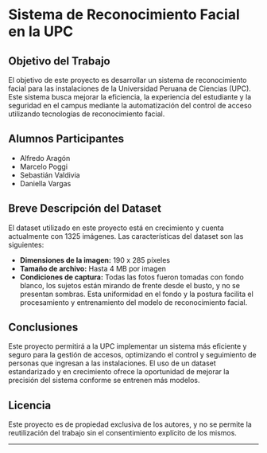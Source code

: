 # Sistema de Reconocimiento Facial en la UPC

## Objetivo del Trabajo

El objetivo de este proyecto es desarrollar un sistema de reconocimiento facial para las instalaciones de la Universidad Peruana de Ciencias (UPC). Este sistema busca mejorar la eficiencia, la experiencia del estudiante y la seguridad en el campus mediante la automatización del control de acceso utilizando tecnologías de reconocimiento facial.

## Alumnos Participantes

- Alfredo Aragón  
- Marcelo Poggi  
- Sebastián Valdivia  
- Daniella Vargas  

## Breve Descripción del Dataset

El dataset utilizado en este proyecto está en crecimiento y cuenta actualmente con 1325 imágenes. Las características del dataset son las siguientes:

- **Dimensiones de la imagen:** 190 x 285 píxeles  
- **Tamaño de archivo:** Hasta 4 MB por imagen  
- **Condiciones de captura:** Todas las fotos fueron tomadas con fondo blanco, los sujetos están mirando de frente desde el busto, y no se presentan sombras. Esta uniformidad en el fondo y la postura facilita el procesamiento y entrenamiento del modelo de reconocimiento facial.

## Conclusiones

Este proyecto permitirá a la UPC implementar un sistema más eficiente y seguro para la gestión de accesos, optimizando el control y seguimiento de personas que ingresan a las instalaciones. El uso de un dataset estandarizado y en crecimiento ofrece la oportunidad de mejorar la precisión del sistema conforme se entrenen más modelos.

## Licencia

Este proyecto es de propiedad exclusiva de los autores, y no se permite la reutilización del trabajo sin el consentimiento explícito de los mismos.

---
